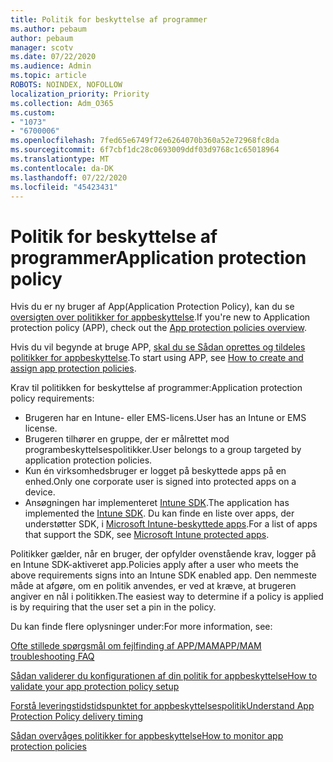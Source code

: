```yaml
---
title: Politik for beskyttelse af programmer
ms.author: pebaum
author: pebaum
manager: scotv
ms.date: 07/22/2020
ms.audience: Admin
ms.topic: article
ROBOTS: NOINDEX, NOFOLLOW
localization_priority: Priority
ms.collection: Adm_O365
ms.custom:
- "1073"
- "6700006"
ms.openlocfilehash: 7fed65e6749f72e6264070b360a52e72968fc8da
ms.sourcegitcommit: 6f7cbf1dc28c0693009ddf03d9768c1c65018964
ms.translationtype: MT
ms.contentlocale: da-DK
ms.lasthandoff: 07/22/2020
ms.locfileid: "45423431"
---
```

# <a name="application-protection-policy"></a><span data-ttu-id="d31ba-102">Politik for beskyttelse af programmer</span><span class="sxs-lookup"><span data-stu-id="d31ba-102">Application protection policy</span></span>

<span data-ttu-id="d31ba-103">Hvis du er ny bruger af App(Application Protection Policy), kan du se [oversigten over politikker for appbeskyttelse](https://docs.microsoft.com/intune/apps/app-protection-policy).</span><span class="sxs-lookup"><span data-stu-id="d31ba-103">If you're new to Application protection policy (APP), check out the [App protection policies overview](https://docs.microsoft.com/intune/apps/app-protection-policy).</span></span>

<span data-ttu-id="d31ba-104">Hvis du vil begynde at bruge APP, [skal du se Sådan oprettes og tildeles politikker for appbeskyttelse](https://docs.microsoft.com/intune/app-protection-policies).</span><span class="sxs-lookup"><span data-stu-id="d31ba-104">To start using APP, see [How to create and assign app protection policies](https://docs.microsoft.com/intune/app-protection-policies).</span></span>

<span data-ttu-id="d31ba-105">Krav til politikken for beskyttelse af programmer:</span><span class="sxs-lookup"><span data-stu-id="d31ba-105">Application protection policy requirements:</span></span>

- <span data-ttu-id="d31ba-106">Brugeren har en Intune- eller EMS-licens.</span><span class="sxs-lookup"><span data-stu-id="d31ba-106">User has an Intune or EMS license.</span></span>
- <span data-ttu-id="d31ba-107">Brugeren tilhører en gruppe, der er målrettet mod programbeskyttelsespolitikker.</span><span class="sxs-lookup"><span data-stu-id="d31ba-107">User belongs to a group targeted by application protection policies.</span></span>
- <span data-ttu-id="d31ba-108">Kun én virksomhedsbruger er logget på beskyttede apps på en enhed.</span><span class="sxs-lookup"><span data-stu-id="d31ba-108">Only one corporate user is signed into protected apps on a device.</span></span>
- <span data-ttu-id="d31ba-109">Ansøgningen har implementeret [Intune SDK](https://docs.microsoft.com/intune/app-sdk-get-started).</span><span class="sxs-lookup"><span data-stu-id="d31ba-109">The application has implemented the [Intune SDK](https://docs.microsoft.com/intune/app-sdk-get-started).</span></span> <span data-ttu-id="d31ba-110">Du kan finde en liste over apps, der understøtter SDK, i [Microsoft Intune-beskyttede apps](https://docs.microsoft.com/intune/apps-supported-intune-apps).</span><span class="sxs-lookup"><span data-stu-id="d31ba-110">For a list of apps that support the SDK, see [Microsoft Intune protected apps](https://docs.microsoft.com/intune/apps-supported-intune-apps).</span></span>

<span data-ttu-id="d31ba-111">Politikker gælder, når en bruger, der opfylder ovenstående krav, logger på en Intune SDK-aktiveret app.</span><span class="sxs-lookup"><span data-stu-id="d31ba-111">Policies apply after a user who meets the above requirements signs into an Intune SDK enabled app.</span></span> <span data-ttu-id="d31ba-112">Den nemmeste måde at afgøre, om en politik anvendes, er ved at kræve, at brugeren angiver en nål i politikken.</span><span class="sxs-lookup"><span data-stu-id="d31ba-112">The easiest way to determine if a policy is applied is by requiring that the user set a pin in the policy.</span></span> 

<span data-ttu-id="d31ba-113">Du kan finde flere oplysninger under:</span><span class="sxs-lookup"><span data-stu-id="d31ba-113">For more information, see:</span></span>

[<span data-ttu-id="d31ba-114">Ofte stillede spørgsmål om fejlfinding af APP/MAM</span><span class="sxs-lookup"><span data-stu-id="d31ba-114">APP/MAM troubleshooting FAQ</span></span>](https://docs.microsoft.com/intune/apps/troubleshoot-mam)  

[<span data-ttu-id="d31ba-115">Sådan validerer du konfigurationen af din politik for appbeskyttelse</span><span class="sxs-lookup"><span data-stu-id="d31ba-115">How to validate your app protection policy setup</span></span>](https://docs.microsoft.com/intune/app-protection-policies-validate)

[<span data-ttu-id="d31ba-116">Forstå leveringstidstidspunktet for appbeskyttelsespolitik</span><span class="sxs-lookup"><span data-stu-id="d31ba-116">Understand App Protection Policy delivery timing</span></span>](https://docs.microsoft.com/intune/app-protection-policy-delivery)  

[<span data-ttu-id="d31ba-117">Sådan overvåges politikker for appbeskyttelse</span><span class="sxs-lookup"><span data-stu-id="d31ba-117">How to monitor app protection policies</span></span>](https://docs.microsoft.com/intune/app-protection-policies-monitor)